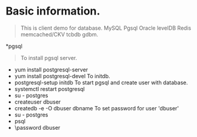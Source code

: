 # Basic information.
>This is client demo for database. MySQL Pgsql Oracle levelDB Redis memcached/CKV tcbdb gdbm.


*pgsql
>To install pgsql server.
  * yum install postgresql-server
  * yum install postgresql-devel
To initdb.
  * postgresql-setup initdb
To start pgsql and create user with database.
  * systemctl restart postgresql
  * su - postgres
  * createuser dbuser
  * createdb -e -O dbuser dbname
To set password for user 'dbuser'
  * su - postgres
  * psql
  * \password dbuser
